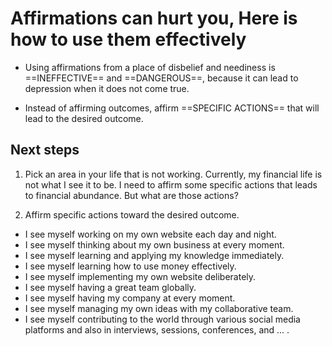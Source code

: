 # Affirmations can hurt you, Here is how to use them effectively

- Using affirmations from a place of disbelief and neediness is ==INEFFECTIVE== and ==DANGEROUS==, because it can lead to depression when it does not come true. 

- Instead of affirming outcomes, affirm ==SPECIFIC ACTIONS== that will lead to the desired outcome. 


## Next steps
1. Pick an area in your life that is not working.
Currently, my financial life is not what I see it to be. I need to affirm some specific actions that leads to financial abundance. But what are those actions?

2. Affirm specific actions toward the desired outcome. 
- I see myself working on my own website each day and night.
- I see myself thinking about my own business at every moment.
- I see myself learning and applying my knowledge immediately. 
- I see myself learning how to use money effectively.
- I see myself implementing my own website deliberately. 
- I see myself having a great team globally. 
- I see myself having my company at every moment. 
- I see myself managing my own ideas with my collaborative team. 
- I see myself contributing to the world through various social media platforms and also in interviews, sessions, conferences, and ... .

